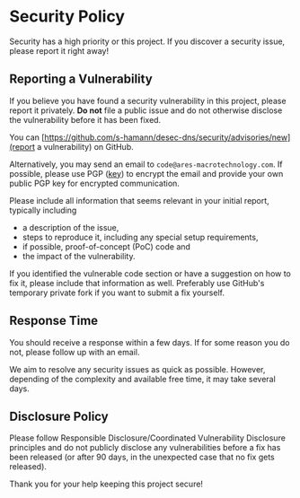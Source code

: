 Security Policy
===============

Security has a high priority or this project. If you discover a security issue,
please report it right away!

Reporting a Vulnerability
-------------------------

If you believe you have found a security vulnerability in this project, please
report it privately. **Do not** file a public issue and do not otherwise
disclose the vulnerability before it has been fixed.

You can [https://github.com/s-hamann/desec-dns/security/advisories/new](report a vulnerability)
on GitHub.

Alternatively, you may send an email to `code@ares-macrotechnology.com`. If
possible, please use PGP
([key](https://keys.openpgp.org/vks/v1/by-fingerprint/87A5C2AC1452043F1A105C4C91C8E2A38D0CDD15))
to encrypt the email and provide your own public PGP key for encrypted
communication.

Please include all information that seems relevant in your initial report,
typically including
* a description of the issue,
* steps to reproduce it, including any special setup requirements,
* if possible, proof-of-concept (PoC) code and
* the impact of the vulnerability.

If you identified the vulnerable code section or have a suggestion on how to
fix it, please include that information as well. Preferably use GitHub's
temporary private fork if you want to submit a fix yourself.

Response Time
-------------

You should receive a response within a few days. If for some reason you do
not, please follow up with an email.

We aim to resolve any security issues as quick as possible. However, depending
of the complexity and available free time, it may take several days.

Disclosure Policy
-----------------

Please follow Responsible Disclosure/Coordinated Vulnerability Disclosure
principles and do not publicly disclose any vulnerabilities before a fix has
been released (or after 90 days, in the unexpected case that no fix gets
released).

Thank you for your help keeping this project secure!
